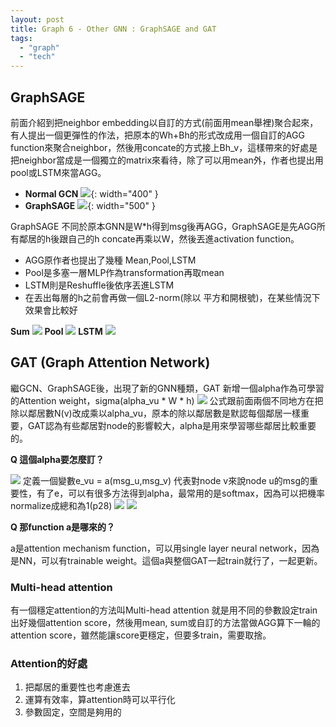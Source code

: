 ```yaml
---
layout: post
title: Graph 6 - Other GNN : GraphSAGE and GAT
tags: 
  - "graph" 
  - "tech"
---
```


## GraphSAGE
前面介紹到把neighbor embedding以自訂的方式(前面用mean舉裡)聚合起來，有人提出一個更彈性的作法，把原本的Wh+Bh的形式改成用一個自訂的AGG function來聚合neighbor，然後用concate的方式接上Bh_v，這樣帶來的好處是把neighbor當成是一個獨立的matrix來看待，除了可以用mean外，作者也提出用pool或LSTM來當AGG。
- **Normal GCN**
![](https://i.imgur.com/hNr9Pbh.png){: width="400" }  
- **GraphSAGE**
![](https://i.imgur.com/CCQoh6f.png){: width="500" }  

GraphSAGE 不同於原本GNN是W*h得到msg後再AGG，GraphSAGE是先AGG所有鄰居的h後跟自己的h concate再乘以W，然後丟進activation function。
- AGG原作者也提出了幾種 Mean,Pool,LSTM
- Pool是多塞一層MLP作為transformation再取mean
- LSTM則是Reshuffle後依序丟進LSTM
- 在丟出每層的h之前會再做一個L2-norm(除以 平方和開根號)，在某些情況下效果會比較好

**Sum**
![](https://i.imgur.com/BzTAb1T.png)
**Pool**
![](https://i.imgur.com/m8vntBp.png)
**LSTM**
![](https://i.imgur.com/pUynXqe.png)

## GAT (Graph Attention Network)
繼GCN、GraphSAGE後，出現了新的GNN種類，GAT 新增一個alpha作為可學習的Attention weight，sigma(alpha_vu * W * h)
![](https://i.imgur.com/bVS5wsA.png)
公式跟前面兩個不同地方在把除以鄰居數N(v)改成乘以alpha_vu，原本的除以鄰居數是默認每個鄰居一樣重要，GAT認為有些鄰居對node的影響較大，alpha是用來學習哪些鄰居比較重要的。

**Q 這個alpha要怎麼訂？**  

![](https://i.imgur.com/OREdetr.png)
定義一個變數e_vu = a(msg_u,msg_v) 代表對node v來說node u的msg的重要性，有了e，可以有很多方法得到alpha，最常用的是softmax，因為可以把機率normalize成總和為1(p28)
![](https://i.imgur.com/0DLvznZ.png)
![](https://i.imgur.com/hf4hwyU.png)
 
**Q 那function a是哪來的？**  

a是attention mechanism function，可以用single layer neural network，因為是NN，可以有trainable weight。這個a與整個GAT一起train就行了，一起更新。

### Multi-head attention
有一個穩定attention的方法叫Multi-head attention
就是用不同的參數設定train出好幾個attention score，然後用mean, sum或自訂的方法當做AGG算下一輪的attention score，雖然能讓score更穩定，但要多train，需要取捨。

### Attention的好處
1. 把鄰居的重要性也考慮進去
2. 運算有效率，算attention時可以平行化
3. 參數固定，空間是夠用的
